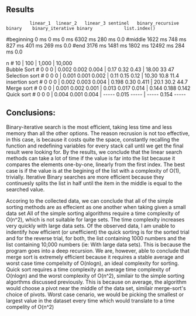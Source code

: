 ## Results

             linear_1  linear_2   linear_3 sentinel   binary_recursive binary    binary_iterative binary            list.index()
#beginning   0 ms            0 ms            0 ms                              6302 ms                                       280 ms                                                             0.0
#middle        1622 ms      748 ms        827 ms                          401 ms                                        269 ms                                                              0.0
#end             3176 ms      1481 ms     1802 ms                         12492 ms                                    284 ms                                                              0.0


n                           #      10      |               100                 |            1,000            |         10,000         
Bubble Sort          # 0   0     0 | 0.002   0.002   0.004   | 0.17   0.32    0.43      | 18.00   33     47     
Selection sort       # 0   0     0 | 0.001   0.001   0.002   | 0.11   0.15    0.12      | 10.30   10.8   11.4   
insertion sort        # 0   0     0 | 0.002   0.003   0.004   | 0.198  0.30    0.411   | 20.1    30.2   44.7   
Merge sort           # 0    0     0 | 0.001   0.002   0.001   | 0.013  0.017   0.014  | 0.144   0.188  0.142  
Quick sort            # 0    0     0 | 0.004   0.001   0.004   | -----    0.015   -----    | -----   0.154  -----  

## Conclusions:

Binary-iterative search is the most efficient, taking less time and less memory than all the other options. The reason recrusion is not too effective, in this case, is because it costs quite the space, constantly recalling the function and redefining variables for every stack call until we get the final result were looking for. By the results, we conclude that the linear search methods can take a lot of time if the value is far into the list because it compares the elements one-by-one,  linearly from the first index. The best case is if the value is at the begining of the list with a complexity of O(1), trivially. Iterative Binary searches  are more efficient because they continuesly splits the list in half until the item in the middle is equal to the searched value.

Accoring to the collected data, we can  conclude that all of the simple sorting methods are as effecient as one another when taking given a small data set  All of the simple sorting algorithms require a time complexity of O(n^2), which is not suitable for large sets. The time complexity increases very quickly with large data sets. Of the observed data, I am unable to indentify how efficient (or unefficient) the quick sorting is for the sorted trial and for the reverse trial, for both, the list containing 1000 numbers and the list containing 10,000 numbers (ie: With large data sets). This is because the program goes into a deep recursion. We are, however, able to conclude that merge sort is extremely efficient because it requires a stable average and worst case time compelxity of O(nlogn), an ideal complexity for sorting. Quick sort requires a time complexity an average time complexity of O(nlogn) and the worst complexity of O(n^2), similair to the simple sorting algorthms discussed previously. This is because on average, the algorithm would choose a pivot near the middle of the data set, similair merge-sort's choice of pivots. Worst case cenario, we would be picking the smallest or largest value in the dataset every time which would translate to a time compelity of O(n^2)
